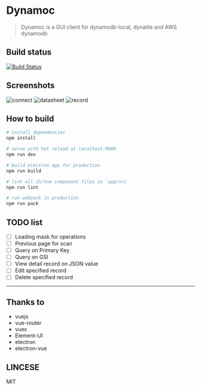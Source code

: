 # Dynamoc

> Dynamoc is a GUI client for dynamodb-local, dynalite and AWS dynamodb

## Build status

[![Build Status](https://travis-ci.org/ieiayaobb/dynamoc.svg?branch=master)](https://travis-ci.org/ieiayaobb/dynamoc)

## Screenshots

 ![connect](https://github.com/ieiayaobb/dynamodbc/raw/master/screenshots/connect.png)
 ![datasheet](https://github.com/ieiayaobb/dynamodbc/raw/master/screenshots/datasheet.png)
 ![record](https://github.com/ieiayaobb/dynamodbc/raw/master/screenshots/record.png)

## How to build

``` bash
# install dependencies
npm install

# serve with hot reload at localhost:9080
npm run dev

# build electron app for production
npm run build

# lint all JS/Vue component files in `app/src`
npm run lint

# run webpack in production
npm run pack
```

## TODO list
 - [ ] Loading mask for operations
 - [ ] Previous page for scan
 - [ ] Query on Primary Key
 - [ ] Query on GSI
 - [ ] View detail record on JSON value
 - [ ] Edit specified record
 - [ ] Delete specified record

---
## Thanks to
 - vuejs
 - vue-router
 - vuex
 - Element-UI
 - electron
 - electron-vue

## LINCESE
MIT
